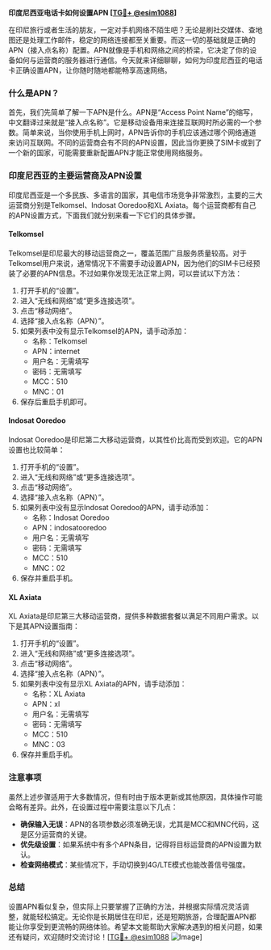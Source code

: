 **印度尼西亚电话卡如何设置APN [[TG💪+ @esim1088](https://t.me/s/esim1088)]**

在印尼旅行或者生活的朋友，一定对手机网络不陌生吧？无论是刷社交媒体、查地图还是处理工作邮件，稳定的网络连接都至关重要。而这一切的基础就是正确的APN（接入点名称）配置。APN就像是手机和网络之间的桥梁，它决定了你的设备如何与运营商的服务器进行通信。今天就来详细聊聊，如何为印度尼西亚的电话卡正确设置APN，让你随时随地都能畅享高速网络。

### 什么是APN？

首先，我们先简单了解一下APN是什么。APN是“Access Point Name”的缩写，中文翻译过来就是“接入点名称”。它是移动设备用来连接互联网时所必需的一个参数。简单来说，当你使用手机上网时，APN告诉你的手机应该通过哪个网络通道来访问互联网。不同的运营商会有不同的APN设置，因此当你更换了SIM卡或到了一个新的国家，可能需要重新配置APN才能正常使用网络服务。

### 印度尼西亚的主要运营商及APN设置

印度尼西亚是一个多民族、多语言的国家，其电信市场竞争非常激烈，主要的三大运营商分别是Telkomsel、Indosat Ooredoo和XL Axiata。每个运营商都有自己的APN设置方式，下面我们就分别来看一下它们的具体步骤。

#### Telkomsel

Telkomsel是印尼最大的移动运营商之一，覆盖范围广且服务质量较高。对于Telkomsel用户来说，通常情况下不需要手动设置APN，因为他们的SIM卡已经预装了必要的APN信息。不过如果你发现无法正常上网，可以尝试以下方法：

1. 打开手机的“设置”。
2. 进入“无线和网络”或“更多连接选项”。
3. 点击“移动网络”。
4. 选择“接入点名称（APN）”。
5. 如果列表中没有显示Telkomsel的APN，请手动添加：
   - 名称：Telkomsel
   - APN：internet
   - 用户名：无需填写
   - 密码：无需填写
   - MCC：510
   - MNC：01
6. 保存后重启手机即可。

#### Indosat Ooredoo

Indosat Ooredoo是印尼第二大移动运营商，以其性价比高而受到欢迎。它的APN设置也比较简单：

1. 打开手机的“设置”。
2. 进入“无线和网络”或“更多连接选项”。
3. 点击“移动网络”。
4. 选择“接入点名称（APN）”。
5. 如果列表中没有显示Indosat Ooredoo的APN，请手动添加：
   - 名称：Indosat Ooredoo
   - APN：indosatooredoo
   - 用户名：无需填写
   - 密码：无需填写
   - MCC：510
   - MNC：02
6. 保存并重启手机。

#### XL Axiata

XL Axiata是印尼第三大移动运营商，提供多种数据套餐以满足不同用户需求。以下是其APN设置指南：

1. 打开手机的“设置”。
2. 进入“无线和网络”或“更多连接选项”。
3. 点击“移动网络”。
4. 选择“接入点名称（APN）”。
5. 如果列表中没有显示XL Axiata的APN，请手动添加：
   - 名称：XL Axiata
   - APN：xl
   - 用户名：无需填写
   - 密码：无需填写
   - MCC：510
   - MNC：03
6. 保存并重启手机。

### 注意事项

虽然上述步骤适用于大多数情况，但有时由于版本更新或其他原因，具体操作可能会略有差异。此外，在设置过程中需要注意以下几点：

- **确保输入无误**：APN的各项参数必须准确无误，尤其是MCC和MNC代码，这是区分运营商的关键。
- **优先级设置**：如果系统中有多个APN条目，记得将目标运营商的APN设置为默认。
- **检查网络模式**：某些情况下，手动切换到4G/LTE模式也能改善信号强度。

### 总结

设置APN看似复杂，但实际上只要掌握了正确的方法，并根据实际情况灵活调整，就能轻松搞定。无论你是长期居住在印尼，还是短期旅游，合理配置APN都能让你享受到更流畅的网络体验。希望本文能帮助大家解决遇到的相关问题，如果还有疑问，欢迎随时交流讨论！[[TG💪+ @esim1088](https://t.me/s/esim1088) ![Image](https://i.postimg.cc/4NQfJmqS/Snipaste-2025-05-13-00-14-12.png)]